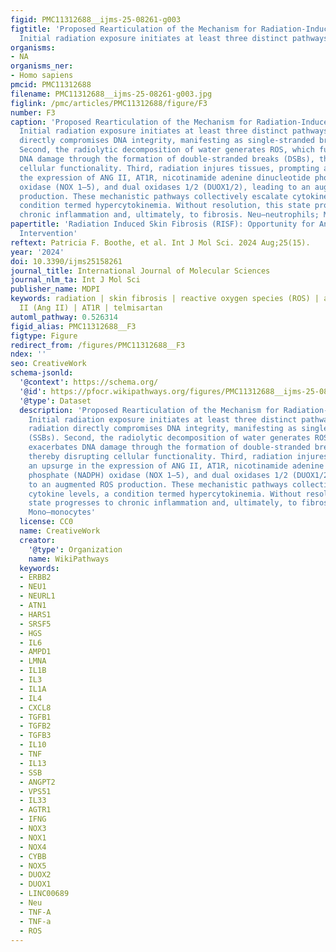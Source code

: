 ```yaml
---
figid: PMC11312688__ijms-25-08261-g003
figtitle: 'Proposed Rearticulation of the Mechanism for Radiation-Induced Fibrosis:
  Initial radiation exposure initiates at least three distinct pathways'
organisms:
- NA
organisms_ner:
- Homo sapiens
pmcid: PMC11312688
filename: PMC11312688__ijms-25-08261-g003.jpg
figlink: /pmc/articles/PMC11312688/figure/F3
number: F3
caption: 'Proposed Rearticulation of the Mechanism for Radiation-Induced Fibrosis:
  Initial radiation exposure initiates at least three distinct pathways. First, radiation
  directly compromises DNA integrity, manifesting as single-stranded breaks (SSBs).
  Second, the radiolytic decomposition of water generates ROS, which further exacerbates
  DNA damage through the formation of double-stranded breaks (DSBs), thereby disrupting
  cellular functionality. Third, radiation injures tissues, prompting an upsurge in
  the expression of ANG II, AT1R, nicotinamide adenine dinucleotide phosphate (NADPH)
  oxidase (NOX 1–5), and dual oxidases 1/2 (DUOX1/2), leading to an augmented ROS
  production. These mechanistic pathways collectively escalate cytokine levels, a
  condition termed hypercytokinemia. Without resolution, this state progresses to
  chronic inflammation and, ultimately, to fibrosis. Neu—neutrophils; Mono—monocytes'
papertitle: 'Radiation Induced Skin Fibrosis (RISF): Opportunity for Angiotensin II-Dependent
  Intervention'
reftext: Patricia F. Boothe, et al. Int J Mol Sci. 2024 Aug;25(15).
year: '2024'
doi: 10.3390/ijms25158261
journal_title: International Journal of Molecular Sciences
journal_nlm_ta: Int J Mol Sci
publisher_name: MDPI
keywords: radiation | skin fibrosis | reactive oxygen species (ROS) | angiotensin
  II (Ang II) | AT1R | telmisartan
automl_pathway: 0.526314
figid_alias: PMC11312688__F3
figtype: Figure
redirect_from: /figures/PMC11312688__F3
ndex: ''
seo: CreativeWork
schema-jsonld:
  '@context': https://schema.org/
  '@id': https://pfocr.wikipathways.org/figures/PMC11312688__ijms-25-08261-g003.html
  '@type': Dataset
  description: 'Proposed Rearticulation of the Mechanism for Radiation-Induced Fibrosis:
    Initial radiation exposure initiates at least three distinct pathways. First,
    radiation directly compromises DNA integrity, manifesting as single-stranded breaks
    (SSBs). Second, the radiolytic decomposition of water generates ROS, which further
    exacerbates DNA damage through the formation of double-stranded breaks (DSBs),
    thereby disrupting cellular functionality. Third, radiation injures tissues, prompting
    an upsurge in the expression of ANG II, AT1R, nicotinamide adenine dinucleotide
    phosphate (NADPH) oxidase (NOX 1–5), and dual oxidases 1/2 (DUOX1/2), leading
    to an augmented ROS production. These mechanistic pathways collectively escalate
    cytokine levels, a condition termed hypercytokinemia. Without resolution, this
    state progresses to chronic inflammation and, ultimately, to fibrosis. Neu—neutrophils;
    Mono—monocytes'
  license: CC0
  name: CreativeWork
  creator:
    '@type': Organization
    name: WikiPathways
  keywords:
  - ERBB2
  - NEU1
  - NEURL1
  - ATN1
  - HARS1
  - SRSF5
  - HGS
  - IL6
  - AMPD1
  - LMNA
  - IL1B
  - IL3
  - IL1A
  - IL4
  - CXCL8
  - TGFB1
  - TGFB2
  - TGFB3
  - IL10
  - TNF
  - IL13
  - SSB
  - ANGPT2
  - VPS51
  - IL33
  - AGTR1
  - IFNG
  - NOX3
  - NOX1
  - NOX4
  - CYBB
  - NOX5
  - DUOX2
  - DUOX1
  - LINC00689
  - Neu
  - TNF-A
  - TNF-a
  - ROS
---
```

